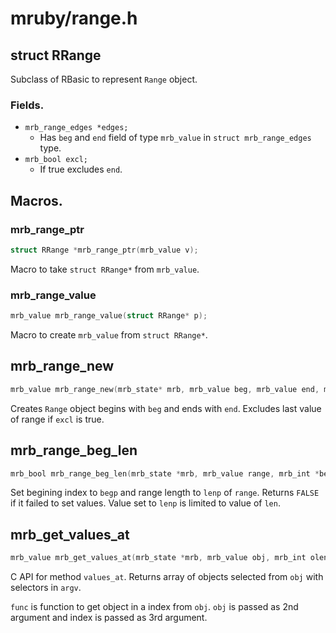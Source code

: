 # mruby/range.h

## struct RRange
Subclass of RBasic to represent `Range` object.

### Fields.
* `mrb_range_edges *edges;`
  * Has `beg` and `end` field of type `mrb_value` in `struct mrb_range_edges` type.
* `mrb_bool excl;`
  * If true excludes `end`.

## Macros.

### mrb_range_ptr
```C
struct RRange *mrb_range_ptr(mrb_value v);
```
Macro to take `struct RRange*` from `mrb_value`.

### mrb_range_value
```C
mrb_value mrb_range_value(struct RRange* p);
```
Macro to create `mrb_value` from `struct RRange*`.

## mrb_range_new
```C
mrb_value mrb_range_new(mrb_state* mrb, mrb_value beg, mrb_value end, mrb_bool excl);
```
Creates `Range` object begins with `beg` and ends with `end`.
Excludes last value of range if `excl` is true.

## mrb_range_beg_len
```C
mrb_bool mrb_range_beg_len(mrb_state *mrb, mrb_value range, mrb_int *begp, mrb_int *lenp, mrb_int len);
```
Set begining index to `begp` and range length to `lenp` of `range`.
Returns `FALSE` if it failed to set values.
Value set to `lenp` is limited to value of `len`.

## mrb_get_values_at
```C
mrb_value mrb_get_values_at(mrb_state *mrb, mrb_value obj, mrb_int olen, mrb_int argc, const mrb_value *argv, mrb_value (*func)(mrb_state*, mrb_value, mrb_int));
```
C API for method `values_at`.
Returns array of objects selected from `obj` with selectors in `argv`.

`func` is function to get object in a index from `obj`.
`obj` is passed as 2nd argument and index is passed as 3rd argument.
